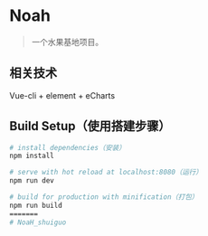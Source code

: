 # Noah

> 一个水果基地项目。
## 相关技术
Vue-cli + element + eCharts

## Build Setup（使用搭建步骤）
``` bash
# install dependencies（安装）
npm install

# serve with hot reload at localhost:8080（运行）
npm run dev

# build for production with minification（打包）
npm run build
=======
# NoaH_shuiguo
